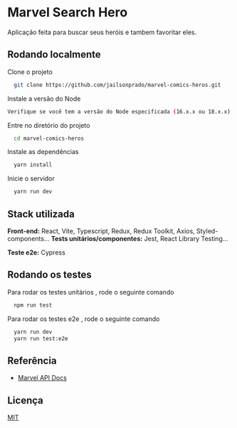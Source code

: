 # Marvel Search Hero

Aplicação feita para buscar seus heróis e tambem favoritar eles.

## Rodando localmente

Clone o projeto

```bash
  git clone https://github.com/jailsonprado/marvel-comics-heros.git
```

Instale a versão do Node

```bash
Verifique se você tem a versão do Node especificada (16.x.x ou 18.x.x) instalada em seu sistema.
```

Entre no diretório do projeto

```bash
  cd marvel-comics-heros
```

Instale as dependências

```bash
  yarn install

```

Inicie o servidor

```bash
  yarn run dev
```

## Stack utilizada

**Front-end:** React, Vite, Typescript, Redux, Redux Toolkit, Axios, Styled-components...
**Tests unitários/componentes:** Jest, React Library Testing...

**Teste e2e:** Cypress

## Rodando os testes

Para rodar os testes unitários , rode o seguinte comando

```bash
  npm run test
```

Para rodar os testes e2e , rode o seguinte comando

```bash
  yarn run dev
  yarn run test:e2e
```

## Referência

- [Marvel API Docs](https://developer.marvel.com/)

## Licença

[MIT](https://choosealicense.com/licenses/mit/)

